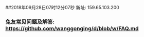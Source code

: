 ##2018年09月28日07时12分07秒 新址: 159.65.103.200
### 兔友常见问题及解答: https://github.com/wanggonging/d/blob/w/FAQ.md
